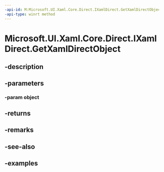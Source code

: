 ```yaml
---
-api-id: M:Microsoft.UI.Xaml.Core.Direct.IXamlDirect.GetXamlDirectObject(System.Object)
-api-type: winrt method
---
```


<!-- Method syntax.
public XamlDirectObject IXamlDirect.GetXamlDirectObject(Object object)
-->

# Microsoft.UI.Xaml.Core.Direct.IXamlDirect.GetXamlDirectObject

## -description

## -parameters
### -param object

## -returns

## -remarks

## -see-also

## -examples

